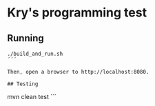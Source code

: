 # Kry's programming test


## Running
```
./build_and_run.sh
´´´

Then, open a browser to http://localhost:8080.

## Testing
```
mvn clean test
´´´
